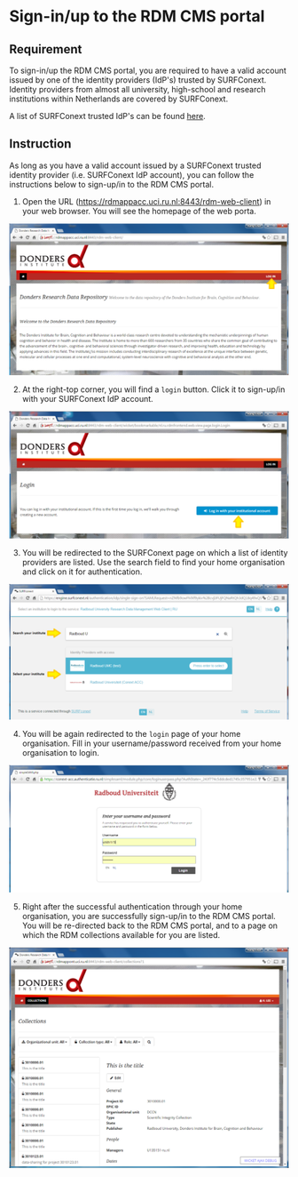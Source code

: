 # Sign-in/up to the RDM CMS portal

## Requirement

To sign-in/up the RDM CMS portal, you are required to have a valid account issued by one of the identity providers (IdP's) trusted by SURFConext. Identity providers from almost all university, high-school and research institutions within Netherlands are covered by SURFConext. 

A list of SURFConext trusted IdP's can be found [here](https://www.surf.nl/over-surf/werkmaatschappijen/surfnet/over-surfnet/aansluiten-op-surfnet/aangesloten-instellingen/index.html). 

## Instruction

As long as you have a valid account issued by a SURFConext trusted identity provider (i.e. SURFConext IdP account), you can follow the instructions below to sign-up/in to the RDM CMS portal.

1. Open the URL (https://rdmappacc.uci.ru.nl:8443/rdm-web-client) in your web browser.  You will see the homepage of the web porta.

![](screenshots/cms_homepage.png)

2. At the right-top corner, you will find a `login` button.  Click it to sign-up/in with your SURFConext IdP account.

![](screenshots/cms_login.png)

3. You will be redirected to the SURFConext page on which a list of identity providers are listed.  Use the search field to find your home organisation and click on it for authentication. 

![](screenshots/cms_signup_surfconext.png)

4. You will be again redirected to the `login` page of your home organisation.  Fill in your username/password received from your home organisation to login.

![](screenshots/cms_RU_login.png)

5. Right after the successful authentication through your home organisation, you are successfully sign-up/in to the RDM CMS portal.  You will be re-directed back to the RDM CMS portal, and to a page on which the RDM collections available for you are listed.

![](screenshots/cms_collections.png)
